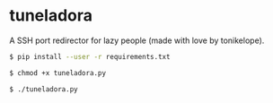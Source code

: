# tuneladora
A SSH port redirector for lazy people (made with love by tonikelope).

```bash
$ pip install --user -r requirements.txt

$ chmod +x tuneladora.py

$ ./tuneladora.py

```
